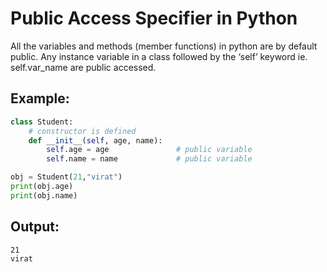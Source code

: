 # Public Access Specifier in Python
All the variables and methods (member functions) in python are by default public. Any instance variable in a class followed by the ‘self’ keyword ie. self.var_name are public accessed.
## Example:
```python
class Student:
    # constructor is defined
    def __init__(self, age, name):
        self.age = age               # public variable
        self.name = name             # public variable

obj = Student(21,"virat")
print(obj.age)
print(obj.name)
```
## Output:
```
21
virat
```